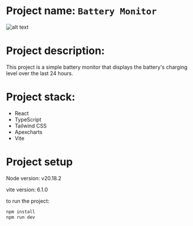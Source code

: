 # Project name: `Battery Monitor`

![alt text](https://www.mediafire.com/view/4f64na5llavb0th/task.png/file)

# Project description:

This project is a simple battery monitor that displays the battery's charging level over the last 24 hours.

# Project stack:

- React
- TypeScript
- Tailwind CSS
- Apexcharts
- Vite

# Project setup

Node version: v20.18.2

vite version: 6.1.0

to run the project:

```bash
npm install
npm run dev
```
